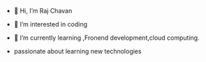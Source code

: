 - 👋 Hi, I’m Raj Chavan
- 👀 I’m interested in coding
- 🌱 I’m currently learning ,Fronend development,cloud computing.

- passionate about learning new technologies

<!---
chavanraj9693/chavanraj9693 is a ✨ special ✨ repository because its `README.md` (this file) appears on your GitHub profile.
You can click the Preview link to take a look at your changes.
--->
